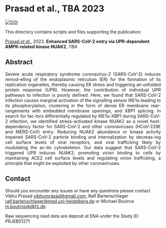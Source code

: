 # Prasad et al., TBA 2023

[![DOI](https://)](https://)

This directory contains scripts and files supporting the publication: </br>

[Prasad _et al._](TBA), 2023, **Enhanced SARS-CoV-2 entry via UPR-dependent AMPK-related kinase NUAK2**, _TBA_

## Abstract

<div style="text-align: justify; vertical-align: middle;">
Severe acute respiratory syndrome coronavirus-2 (SARS-CoV-2) induces remod-elling of the endoplasmic reticulum (ER) for the formation of its replication organelles, thereby causing ER stress and triggering an unfolded protein response (UPR). However, the contribution of individual UPR pathways to infection is poorly defined. Here, we found that SARS-CoV-2 infection causes marginal activation of the signalling sensor IRE1α leading to its phosphorylation, clustering in the form of dense ER membrane rear-rangements with embedded membrane openings, and XBP1 splicing. In search for fac-tors differentially regulated by IRE1α-XBP1 during SARS-CoV-2 infection, we identified stress-activated kinase NUAK2 as a novel host-dependency factor for SARS-CoV-2 and other coronaviruses (HCoV-229E and MERS-CoV) entry. Reducing NUAK2 abundance or kinase activity impaired SARS-CoV-2 particle binding and internalization by decreas-ing cell surface levels of viral receptors, and viral trafficking likely by modulating the ac-tin cytoskeleton. Our data suggest that SARS-CoV-2 triggered UPR induces NUAK2, promoting virion binding to cells by maintaining ACE2 cell surface levels and regulating virion trafficking, a principle that might be exploited by other coronaviruses.
</div>

## Contact

Should you encounter any issues or have any questions please contact Vibhu Prasad <vibhurprasad@gmail.com>, Ralf Bartenschlager <ralf.bartenschlager@med.uni-heidelberg.de> or Michael Boutros <m.boutros@dkfz.de>.

Raw sequencing read data are deposit at ENA under the Study ID: PRJEB51271
